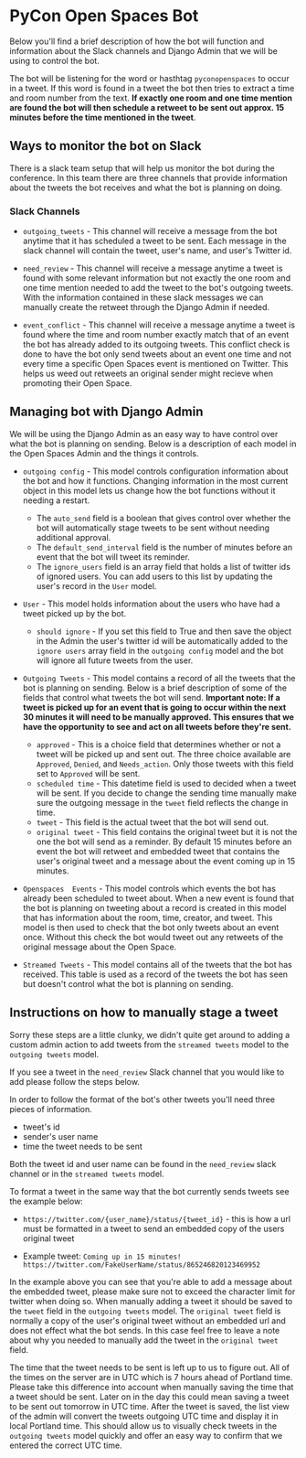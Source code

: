 # PyCon Open Spaces Bot

Below you'll find a brief description of how the bot will function and information about the Slack channels and Django Admin that we will be using to control the bot. 

The bot will be listening for the word or hasthtag `pyconopenspaces` to occur in a tweet. If this word is found in a tweet the bot then tries to extract a time and room number from the text. **If exactly one room and one time mention are found the bot will then schedule a retweet to be sent out approx. 15 minutes before the time mentioned in the tweet**. 

## Ways to monitor the bot on Slack

There is a slack team setup that will help us monitor the bot during the conference. In this team there are three channels that provide information about the tweets the bot receives and what the bot is planning on doing.

### Slack Channels
* `outgoing_tweets` - This channel will receive a message from the bot anytime that it has scheduled a tweet to be sent. Each message in the slack channel will contain the tweet, user's name, and user's Twitter id. 

* `need_review` - This channel will receive a message anytime a tweet is found with some relevant information but not exactly the one room and one time mention needed to add the tweet to the bot's outgoing tweets. With the information contained in these slack messages we can manually create the retweet through the Django Admin if needed. 

* `event_conflict` - This channel will receive a message anytime a tweet is found where the time and room number exactly match that of an event the bot has already added to its outgoing tweets. This conflict check is done to have the bot only send tweets about an event one time and not every time a specific Open Spaces event is mentioned on Twitter. This helps us weed out retweets an original sender might recieve when promoting their Open Space.

## Managing bot with Django Admin

We will be using the Django Admin as an easy way to have control over what the bot is planning on sending. Below is a description of each model in the Open Spaces Admin and the things it controls. 

* `outgoing config` - This model controls configuration information about the bot and how it functions. Changing information in the most current object in this model lets us change how the bot functions without it needing a restart. 
  * The `auto_send` field is a boolean that gives control over whether the bot will automatically stage tweets to be sent without needing additional approval.
  * The `default_send_interval` field is the number of minutes before an event that the bot will tweet its reminder.
  * The `ignore_users` field is an array field that holds a list of twitter ids of ignored users. You can add users to this list by updating the user's record in the `User` model.

* `User` - This model holds information about the users who have had a tweet picked up by the bot. 
  * `should ignore` - If you set this field to True and then save the object in the Admin the user's twitter id will be automatically added to the `ignore users` array field in the `outgoing config` model and the bot will ignore all future tweets from the user.

* `Outgoing Tweets` - This model contains a record of all the tweets that the bot is planning on sending. Below is a brief description of some of the fields that control what tweets the bot will send. **Important note: If a tweet is picked up for an event that is going to occur within the next 30 minutes it will need to be manually approved. This ensures that we have the opportunity to see and act on all tweets before they're sent.**  
  * `approved` - This is a choice field that determines whether or not a tweet will be picked up and sent out. The three choice available are `Approved`, `Denied`, and `Needs_action`. Only those tweets with this field set to `Approved` will be sent. 
  * `scheduled time` - This datetime field is used to decided when a tweet will be sent. If you decide to change the sending time manually make sure the outgoing message in the `tweet` field reflects the change in time.
  * `tweet` - This field is the actual tweet that the bot will send out.
  * `original tweet` - This field contains the original tweet but it is not the one the bot will send as a reminder. By default 15 minutes before an event the bot will retweet and embedded tweet that contains the user's original tweet and a message about the event coming up in 15 minutes.

* `Openspaces  Events` - This model controls which events the bot has already been scheduled to tweet about. When a new event is found that the bot is planning on tweeting about a record is created in this model that has information about the room, time, creator, and tweet. This model is then used to check that the bot only tweets about an event once. Without this check the bot would tweet out any retweets of the original message about the Open Space.

* `Streamed Tweets` - This model contains all of the tweets that the bot has received. This table is used as a record of the tweets the bot has seen but doesn't control what the bot is planning on sending. 

## Instructions on how to manually stage a tweet

Sorry these steps are a little clunky, we didn't quite get around to adding a custom admin action to add tweets from the `streamed tweets` model to the `outgoing tweets` model. 

If you see a tweet in the `need_review` Slack channel that you would like to add please follow the steps below. 

In order to follow the format of the bot's other tweets you'll need three pieces of information. 
- tweet's id  
- sender's user name 
- time the tweet needs to be sent

Both the tweet id and user name can be found in the `need_review` slack channel or in the `streamed tweets` model. 

To format a tweet in the same way that the bot currently sends tweets see the example below:

- `https://twitter.com/{user_name}/status/{tweet_id}` - this is how a url must be formatted in a tweet to send an embedded copy of the users original tweet 

- Example tweet: `Coming up in 15 minutes! https://twitter.com/FakeUserName/status/865246820123469952`

In the example above you can see that you're able to add a message about the embedded tweet, please make sure not to exceed the character limit for twitter when doing so. When manually adding a tweet it should be saved to the `tweet` field in the `outgoing tweets` model. The `original tweet` field is normally a copy of the user's original tweet without an embedded url and does not effect what the bot sends. In this case feel free to leave a note about why you needed to manually add the tweet in the `original tweet` field. 

The time that the tweet needs to be sent is left up to us to figure out. All of the times on the server are in UTC which is 7 hours ahead of Portland time. Please take this difference into account when manually saving the time that a tweet should be sent. Later on in the day this could mean saving a tweet to be sent out tomorrow in UTC time. After the tweet is saved, the list view of the admin will convert the tweets outgoing UTC time and display it in local Portland time. This should allow us to visually check tweets in the `outgoing tweets` model quickly and offer an easy way to confirm that we entered the correct UTC time. 
